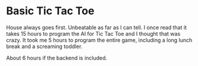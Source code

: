 # Basic Tic Tac Toe

House always goes first. Unbeatable as far as I can tell. I once read that it takes 15 hours to program the AI for Tic Tac Toe and I thought that was crazy.  It took me 5 hours to program the entire game, including a long lunch break and a screaming toddler.

About 6 hours if the backend is included.